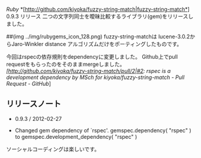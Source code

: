 *Ruby* *[http://github.com/kiyoka/fuzzy-string-match|fuzzy-string-match*] 0.9.3 リリース
二つの文字列同士を曖昧比較するライブラリ(gem)をリリースしました。

 ##(img ../img/rubygems_icon_128.png)
fuzzy-string-matchは lucene-3.0.2からJaro-Winkler distance アルゴリズムだけをポーティングしたものです。

今回はrspecの依存規則をdependencyに変更しました。
Github上でpull requestをもらったのをそのままmergeしました。
 *[http://github.com/kiyoka/fuzzy-string-match/pull/2|#2: rspec is a development dependency by MSch for kiyoka/fuzzy-string-match - Pull Request - GitHub*]

## リリースノート
* 0.9.3 / 2012-02-27
- Changed gem dependency of `rspec'.
  gemspec.dependency( "rspec" )  to  gemspec.development_dependency( "rspec" )

ソーシャルコーディングは楽しいです。
